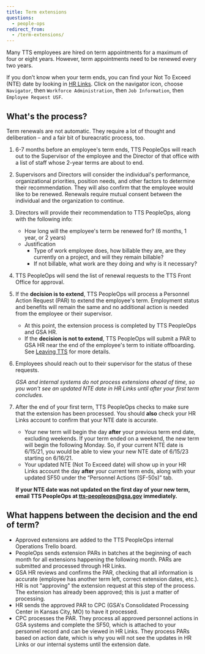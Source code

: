 ```yaml
---
title: Term extensions
questions:
  - people-ops
redirect_from:
  - /term-extensions/
---
```


Many TTS employees are hired on term appointments for a maximum of four or eight years. However, term appointments need to be renewed every two years.

If you don’t know when your term ends, you can find your Not To Exceed (NTE) date by looking in [HR Links](https://corporateapps.gsa.gov/hr-links/). Click on the navigator icon, choose `Navigator`, then `Workforce Administration`, then `Job Information`, then `Employee Request USF`.

## What's the process?

Term renewals are not automatic. They require a lot of thought and deliberation &ndash; and a fair bit of bureacratic process, too.

1. 6-7 months before an employee's term ends, TTS PeopleOps will reach out to the Supervisor of the employee and the Director of that office with a list of staff whose 2-year terms are about to end.

2. Supervisors and Directors will consider the individual's performance, organizational priorities, position needs, and other factors to determine their recommendation. They will also confirm that the employee would like to be renewed. Renewals require mutual consent between the individual and the organization to continue.

3. Directors will provide their recommendation to TTS PeopleOps, along with the following info:

   - How long will the employee's term be renewed for? (6 months, 1 year, or 2 years)
   - Justification
     - Type of work employee does, how billable they are, are they currently on a project, and will they remain billable?
     - If not billable, what work are they doing and why is it necessary?

4. TTS PeopleOps will send the list of renewal requests to the TTS Front Office for approval.

5. If the **decision is to extend**, TTS PeopleOps will process a Personnel Action Request (PAR) to extend the employee's term. Employment status and benefits will remain the same and no additional action is needed from the employee or their supervisor.

   - At this point, the extension process is completed by TTS PeopleOps and GSA HR.
   - If the **decision is not to extend**, TTS PeopleOps will submit a PAR to GSA HR near the end of the employee's term to initiate offboarding. See [Leaving TTS]({{site.baseurl}}/leaving-tts/) for more details.

6. Employees should reach out to their supervisor for the status of these requests.

   _GSA and internal systems do not process extensions ahead of time, so you won't see an updated NTE date in HR Links until after your first term concludes._

7. After the end of your first term, TTS PeopleOps checks to make sure that the extension has been processed. You should **also** check your HR Links account to confirm that your NTE date is accurate.

   - Your new term will begin the day **after** your previous term end date, excluding weekends. If your term ended on a weekend, the new term will begin the following Monday. So, if your current NTE date is 6/15/21, you would be able to view your new NTE date of 6/15/23 starting on 6/16/21.
   - Your updated NTE (Not To Exceed date) will show up in your HR Links account the day **after** your current term ends, along with your updated SF50 under the “Personnel Actions (SF-50s)” tab.

   **If your NTE date was not updated on the first day of your new term, email TTS PeopleOps at [tts-peopleops@gsa.gov](mailto:tts-peopleops@gsa.gov) immediately.**

## What happens between the decision and the end of term?

- Approved extensions are added to the TTS PeopleOps internal Operations Trello board.
- PeopleOps sends extension PARs in batches at the beginning of each month for all extensions happening the following month. PARs are submitted and processed through HR Links.
- GSA HR reviews and confirms the PAR, checking that all information is accurate (employee has another term left, correct extension dates, etc.). HR is not "approving" the extension request at this step of the process. The extension has already been approved; this is just a matter of processing.
- HR sends the approved PAR to CPC (GSA's Consolidated Processing Center in Kansas City, MO) to have it processed.
- CPC processes the PAR. They process all approved personnel actions in GSA systems and complete the SF50, which is attached to your personnel record and can be viewed in HR Links. They process PARs based on action date, which is why you will not see the updates in HR Links or our internal systems until the extension date.
